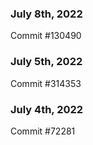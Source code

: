 ### July 8th, 2022

Commit #130490

### July 5th, 2022

Commit #314353


### July 4th, 2022

Commit #72281
